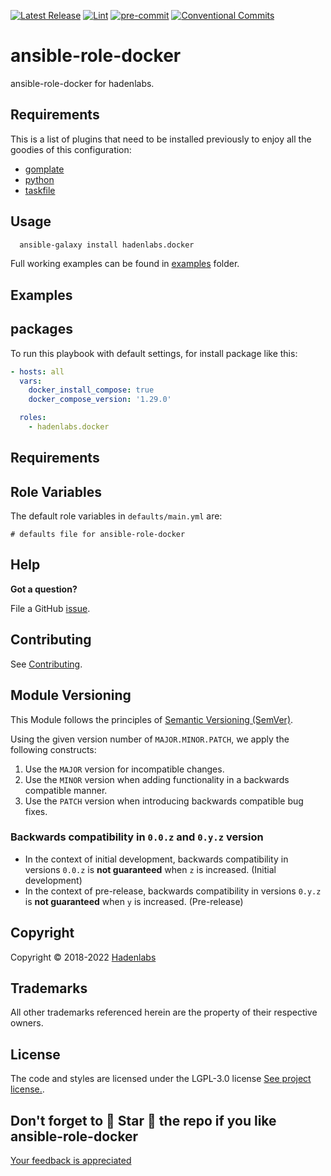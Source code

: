  <!-- Space: AnsibleRoleDocker -->
<!-- Title: Project -->

<!--


  ** DO NOT EDIT THIS FILE
  **
  ** 1) Make all changes to `provision/generator/README.yaml`
  ** 2) Run`task readme` to rebuild this file.
  **
  ** (We maintain HUNDREDS of open source projects. This is how we maintain our sanity.)
  **


  -->

[![Latest Release](https://img.shields.io/github/release/hadenlabs/ansible-role-docker)](https://github.com/hadenlabs/ansible-role-docker/releases) [![Lint](https://img.shields.io/github/workflow/status/hadenlabs/ansible-role-docker/lint-code)](https://github.com/hadenlabs/ansible-role-docker/actions?workflow=lint-code) [![pre-commit](https://img.shields.io/badge/pre--commit-enabled-brightgreen?logo=pre-commit&logoColor=white)](https://github.com/pre-commit/pre-commit) [![Conventional Commits](https://img.shields.io/badge/Conventional%20Commits-1.0.0-yellow)](https://conventionalcommits.org)

# ansible-role-docker

ansible-role-docker for hadenlabs.

## Requirements

This is a list of plugins that need to be installed previously to enjoy all the goodies of this configuration:

- [gomplate](https://github.com/hairyhenderson/gomplate)
- [python](https://www.python.org)
- [taskfile](https://github.com/go-task/task)

## Usage

```bash
  ansible-galaxy install hadenlabs.docker
```

Full working examples can be found in [examples](./examples) folder.

## Examples

<!-- Space: AnsibleRoleDocker -->
<!-- Parent: Project -->
<!-- Title: Project Examples -->

<!-- Label: Examples -->
<!-- Include: docs/disclaimer.md -->
<!-- Include: ac:toc -->

## packages

To run this playbook with default settings, for install package like this:

```yaml
- hosts: all
  vars:
    docker_install_compose: true
    docker_compose_version: '1.29.0'

  roles:
    - hadenlabs.docker
```

## Requirements

## Role Variables

The default role variables in `defaults/main.yml` are:

```{.yaml}
# defaults file for ansible-role-docker
```

## Help

**Got a question?**

File a GitHub [issue](https://github.com/hadenlabs/ansible-role-docker/issues).

## Contributing

See [Contributing](./docs/contributing.md).

## Module Versioning

This Module follows the principles of [Semantic Versioning (SemVer)](https://semver.org/).

Using the given version number of `MAJOR.MINOR.PATCH`, we apply the following constructs:

1. Use the `MAJOR` version for incompatible changes.
1. Use the `MINOR` version when adding functionality in a backwards compatible manner.
1. Use the `PATCH` version when introducing backwards compatible bug fixes.

### Backwards compatibility in `0.0.z` and `0.y.z` version

- In the context of initial development, backwards compatibility in versions `0.0.z` is **not guaranteed** when `z` is increased. (Initial development)
- In the context of pre-release, backwards compatibility in versions `0.y.z` is **not guaranteed** when `y` is increased. (Pre-release)

## Copyright

Copyright © 2018-2022 [Hadenlabs](https://hadenlabs.com)

## Trademarks

All other trademarks referenced herein are the property of their respective owners.

## License

The code and styles are licensed under the LGPL-3.0 license [See project license.](LICENSE).

## Don't forget to 🌟 Star 🌟 the repo if you like ansible-role-docker

[Your feedback is appreciated](https://github.com/hadenlabs/ansible-role-docker/issues)
